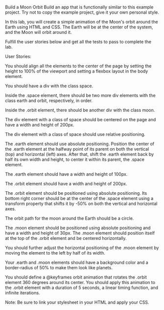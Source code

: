 Build a Moon Orbit
Build an app that is functionally similar to this example project. Try not to copy the example project, give it your own personal style.

In this lab, you will create a simple animation of the Moon's orbit around the Earth using HTML and CSS. The Earth will be at the center of the system, and the Moon will orbit around it.

Fulfill the user stories below and get all the tests to pass to complete the lab.

User Stories:

You should align all the elements to the center of the page by setting the height to 100% of the viewport and setting a flexbox layout in the body element.

You should have a div with the class space.

Inside the .space element, there should be two more div elements with the class earth and orbit, respectively, in order.

Inside the .orbit element, there should be another div with the class moon.

The div element with a class of space should be centered on the page and have a width and height of 200px.

The div element with a class of space should use relative positioning.

The .earth element should use absolute positioning. Position the center of the .earth element at the halfway point of its parent on both the vertical (top) and horizontal (left) axes. After that, shift the .earth element back by half its own width and height, to center it within its parent, the .space element.

The .earth element should have a width and height of 100px.

The .orbit element should have a width and height of 200px.

The .orbit element should be positioned using absolute positioning. Its bottom right corner should be at the center of the .space element using a transform property that shifts it by -50% on both the vertical and horizontal axes.

The orbit path for the moon around the Earth should be a circle.

The .moon element should be positioned using absolute positioning and have a width and height of 30px. The .moon element should position itself at the top of the .orbit element and be centered horizontally.

You should further adjust the horizontal positioning of the .moon element by moving the element to the left by half of its width.

Your .earth and .moon elements should have a background color and a border-radius of 50% to make them look like planets.

You should define a @keyframes orbit animation that rotates the .orbit element 360 degrees around its center. You should apply this animation to the .orbit element with a duration of 5 seconds, a linear timing function, and infinite iterations.

Note: Be sure to link your stylesheet in your HTML and apply your CSS.
